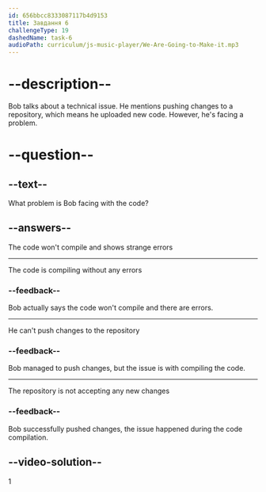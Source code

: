 ```yaml
---
id: 656bbcc8333087117b4d9153
title: Завдання 6
challengeType: 19
dashedName: task-6
audioPath: curriculum/js-music-player/We-Are-Going-to-Make-it.mp3
---
```


<!--
AUDIO REFERENCE: 
Bob: I pushed some changes to the repository earlier, but now the code won't compile. It's showing some strange errors.
-->

# --description--

Bob talks about a technical issue. He mentions pushing changes to a repository, which means he uploaded new code. However, he's facing a problem.

# --question--

## --text--

What problem is Bob facing with the code?

## --answers--

The code won't compile and shows strange errors

---

The code is compiling without any errors

### --feedback--

Bob actually says the code won't compile and there are errors.

---

He can't push changes to the repository

### --feedback--

Bob managed to push changes, but the issue is with compiling the code.

---

The repository is not accepting any new changes

### --feedback--

Bob successfully pushed changes, the issue happened during the code compilation.

## --video-solution--

1
